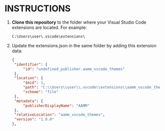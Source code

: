 # INSTRUCTIONS

1. **Clone this repository** to the folder where your Visual Studio Code extensions are located. For example:

   ```plaintext
   C:\Users\user\.vscode\extensions\
   ```
2. Update the extensions.json in the same folder by adding this extension data:
   ```json
   {
    "identifier": {
        "id": "undefined_publisher.aamm_vscode_themes"
    },
    "location": {
        "$mid": 1,
        "path": "C:\\Users\\user\\.vscode\\extensions\\aamm_vscode_themes",
        "scheme": "file"
    },
    "metadata": {
        "publisherDisplayName": "AAMM"
    },
    "relativeLocation": "aamm_vscode_themes",
    "version": "1.0.0"
   },
   ```

